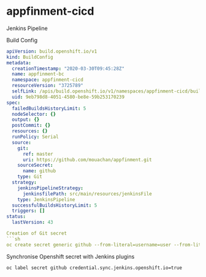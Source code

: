 # appfinment-cicd
Jenkins Pipeline

Build Config
```yaml
apiVersion: build.openshift.io/v1
kind: BuildConfig
metadata:
  creationTimestamp: "2020-03-30T09:45:28Z"
  name: appfinment-bc
  namespace: appfinment-cicd
  resourceVersion: "3725789"
  selfLink: /apis/build.openshift.io/v1/namespaces/appfinment-cicd/buildconfigs/appfinment-bc
  uid: 9eb798d8-4051-4580-be8e-59b253170239
spec:
  failedBuildsHistoryLimit: 5
  nodeSelector: {}
  output: {}
  postCommit: {}
  resources: {}
  runPolicy: Serial
  source:
    git:
      ref: master
      uri: https://github.com/mouachan/appfinment.git
    sourceSecret:
      name: github
    type: Git
  strategy:
    jenkinsPipelineStrategy:
      jenkinsfilePath: src/main/resources/jenkinsFile
    type: JenkinsPipeline
  successfulBuildsHistoryLimit: 5
  triggers: []
status:
  lastVersion: 43

Creation of Git secret 
```sh
oc create secret generic github --from-literal=username=user --from-literal=password=password
```
Synchronise Openshift secret with Jenkins plugins
```sh
oc label secret github credential.sync.jenkins.openshift.io=true
```

